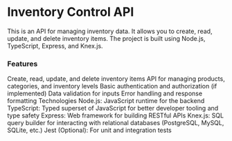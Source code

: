 # Inventory Control API

This is an API for managing inventory data. It allows you to create, read, update, and delete inventory items. The project is built using Node.js, TypeScript, Express, and Knex.js.

### Features

Create, read, update, and delete inventory items
API for managing products, categories, and inventory levels
Basic authentication and authorization (if implemented)
Data validation for inputs
Error handling and response formatting
Technologies
Node.js: JavaScript runtime for the backend
TypeScript: Typed superset of JavaScript for better developer tooling and type safety
Express: Web framework for building RESTful APIs
Knex.js: SQL query builder for interacting with relational databases (PostgreSQL, MySQL, SQLite, etc.)
Jest (Optional): For unit and integration tests